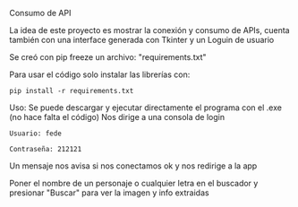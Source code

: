 Consumo de API

La idea de este proyecto es mostrar la conexión y consumo de APIs, cuenta también con una interface generada con Tkinter y un Loguin de usuario

Se creó con pip freeze un archivo: "requirements.txt"

Para usar el código solo instalar las librerías con:

	pip install -r requirements.txt

Uso:
Se puede descargar y ejecutar directamente el programa con el .exe (no hace falta el código)
Nos dirige a una consola de login

	Usuario: fede
 
	Contraseña: 212121
 
Un mensaje nos avisa si nos conectamos ok y nos redirige a la app

Poner el nombre de un personaje o cualquier letra en el buscador y presionar "Buscar" para ver la imagen y info extraidas
